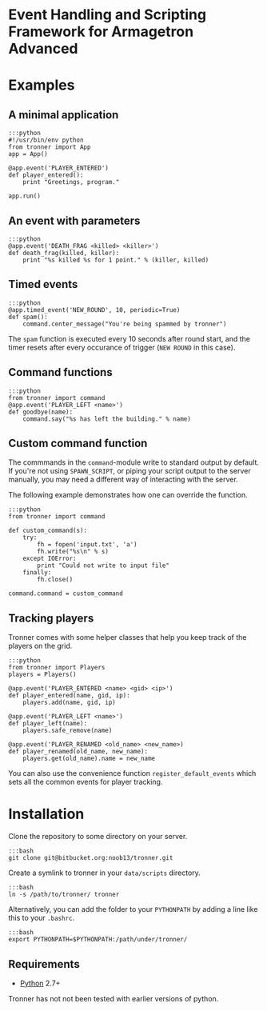 
Event Handling and Scripting Framework for Armagetron Advanced
==============================================================

# Examples
## A minimal application
    :::python
    #!/usr/bin/env python
    from tronner import App
    app = App()

    @app.event('PLAYER_ENTERED')
    def player_entered():
        print "Greetings, program."

    app.run()

## An event with parameters
    :::python
    @app.event('DEATH_FRAG <killed> <killer>')
    def death_frag(killed, killer):
        print "%s killed %s for 1 point." % (killer, killed)

## Timed events
    :::python
    @app.timed_event('NEW_ROUND', 10, periodic=True)
    def spam():
        command.center_message("You're being spammed by tronner")

The `spam` function is executed every 10 seconds after round start, and the timer resets after every occurance of trigger (`NEW ROUND` in this case).

## Command functions
    :::python
    from tronner import command
    @app.event('PLAYER_LEFT <name>')
    def goodbye(name):
        command.say("%s has left the building." % name)

## Custom command function
The commmands in the `command`-module write to standard output by default. If you're not using `SPAWN_SCRIPT`, or piping your script output to the server manually, you may need a different way of interacting with the server.

The following example demonstrates how one can override the function.
    
    :::python
    from tronner import command

    def custom_command(s):
        try:
            fh = fopen('input.txt', 'a')
            fh.write("%s\n" % s)
        except IOError:
            print "Could not write to input file"
        finally:
            fh.close()

    command.command = custom_command

## Tracking players

Tronner comes with some helper classes that help you keep track of the players on the grid.

    :::python
    from tronner import Players
    players = Players()

    @app.event('PLAYER_ENTERED <name> <gid> <ip>')
    def player_entered(name, gid, ip):
        players.add(name, gid, ip)

    @app.event('PLAYER_LEFT <name>')
    def player_left(name):
        players.safe_remove(name)

    @app.event('PLAYER_RENAMED <old_name> <new_name>)
    def player_renamed(old_name, new_name):
        players.get(old_name).name = new_name

You can also use the convenience function `register_default_events` which sets all the common events
for player tracking.

# Installation
Clone the repository to some directory on your server.

    :::bash
    git clone git@bitbucket.org:noob13/tronner.git

Create a symlink to tronner in your `data/scripts` directory.

    :::bash
    ln -s /path/to/tronner/ tronner

Alternatively, you can add the folder to your `PYTHONPATH` by adding a line like this to your `.bashrc`.

    :::bash
    export PYTHONPATH=$PYTHONPATH:/path/under/tronner/

## Requirements

- [Python](http://python.org) 2.7+

Tronner has not not been tested with earlier versions of python.

